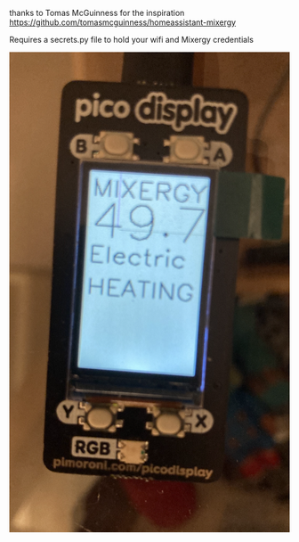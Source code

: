 thanks to Tomas McGuinness for the inspiration
https://github.com/tomasmcguinness/homeassistant-mixergy 

Requires a secrets.py file to hold your wifi and Mixergy credentials

![Screenshot](PicoDisplayMixergyStatus.png)
